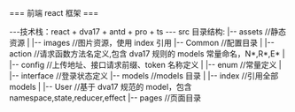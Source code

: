 === 前端 react 框架 ===

---技术栈：react + dva17 + antd + pro + ts ---
src 目录结构:
|-- assets //静态资源
| |-- images //图片资源，使用 index 引用
|-- Common //配置目录
| |-- action //请求函数方法名定义,包含 dva17 规则的 models 常量命名，N*,R*,E\*
| |-- config //上传地址、接口请求前缀、token 名称定义
| |-- enum //常量定义
| |-- interface //登录状态定义
|-- models //models 目录
| |-- index //引用全部 models
| |-- User //基于 dva17 规范的 model，包含 namespace,state,reducer,effect
|-- pages //页面目录
